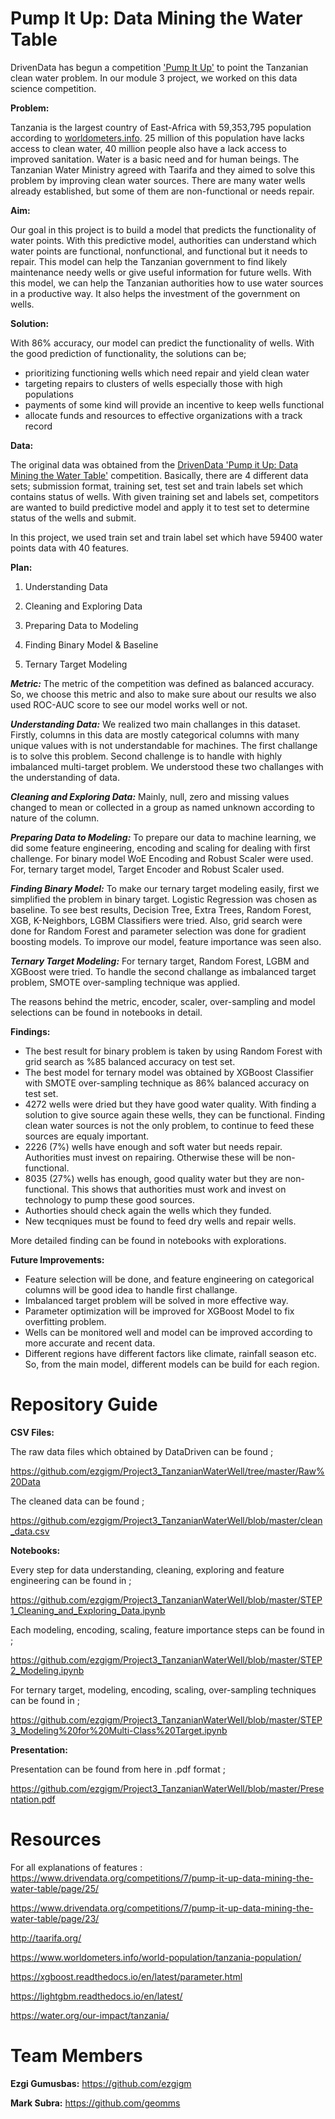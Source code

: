 # Pump It Up: Data Mining the Water Table

DrivenData has begun a competition ['Pump It Up'](https://www.drivendata.org/competitions/7/pump-it-up-data-mining-the-water-table/page/23/) to point the Tanzanian clean water problem. In our module 3 project, we worked on this data science competition.

**Problem:**

Tanzania is the largest country of East-Africa with 59,353,795 population according to [worldometers.info](https://www.worldometers.info/world-population/tanzania-population/). 25 million of this population have lacks access to clean water, 40 million people also have a lack access to improved sanitation. Water is a basic need and for human beings. The Tanzanian Water Ministry agreed with Taarifa and they aimed to solve this problem by improving clean water sources. There are many water wells already established, but some of them are non-functional or needs repair.

**Aim:**

Our goal in this project is to build a model that predicts the functionality of water points. With this predictive model, authorities can understand which water points are functional, nonfunctional, and functional but it needs to repair. This model can help the Tanzanian government to find likely maintenance needy wells or give useful information for future wells. With this model, we can help the Tanzanian authorities how to use water sources in a productive way. It also helps the investment of the government on wells.

**Solution:**

With 86% accuracy, our model can predict the functionality of wells. With the good prediction of functionality, the solutions can be; 

 - prioritizing functioning wells which need repair and yield clean water
 - targeting repairs to clusters of wells especially those with high populations
 - payments of some kind will provide an incentive to keep wells functional
 - allocate funds and resources to effective organizations with a track record

**Data:** 

The original data was obtained from the [DrivenData 'Pump it Up: Data Mining the Water Table'](https://www.drivendata.org/competitions/7/pump-it-up-data-mining-the-water-table/page/23/) competition. Basically, there are 4 different data sets; submission format, training set, test set and train labels set which contains status of wells. With given training set and labels set, competitors are wanted to build predictive model and apply it to test set to determine status of the wells and submit.

In this project, we used train set and train label set which have 59400 water points data with 40 features. 

**Plan:**

 1. Understanding Data
 
 2. Cleaning and Exploring Data
 
 3. Preparing Data to Modeling
 
 4. Finding Binary Model & Baseline 
 
 5. Ternary Target Modeling
 
***Metric:*** The metric of the competition was defined as balanced accuracy. So, we choose this metric and also to make sure about our results we also used ROC-AUC score to see our model works well or not.

***Understanding Data:*** We realized two main challanges in this dataset. Firstly, columns in this data are mostly categorical columns with many unique values with is not understandable for machines. The first challange is to solve this problem. Second challenge is to handle with highly imbalanced multi-target problem. We understood these two challanges with the understanding of data.

 ***Cleaning and Exploring Data:*** Mainly, null, zero and missing values changed to mean or collected in a group as named unknown according to nature of the column.
 
 ***Preparing Data to Modeling:*** To prepare our data to machine learning, we did some feature engineering, encoding and scaling for dealing with first challenge. For binary model WoE Encoding and Robust Scaler were used. For, ternary target model, Target Encoder and Robust Scaler used. 
 
 ***Finding Binary Model:*** To make our ternary target modeling easily, first we simplified the problem in binary target. Logistic Regression was chosen as baseline. To see best results, Decision Tree, Extra Trees, Random Forest, XGB, K-Neighbors, LGBM Classifiers were tried. Also, grid search were done for Random Forest and parameter selection was done for gradient boosting models. To improve our model, feature importance was seen also.
 
 ***Ternary Target Modeling:*** For ternary target, Random Forest, LGBM and XGBoost were tried. To handle the second challange as imbalanced target problem, SMOTE over-sampling technique was applied.
 
 The reasons behind the metric, encoder, scaler, over-sampling and model selections can be found in notebooks in detail. 
 
 **Findings:**
 - The best result for binary problem is taken by using Random Forest with grid search as %85 balanced accuracy on test set. 
 - The best model for ternary model was obtained by XGBoost Classifier with SMOTE over-sampling technique as 86% balanced accuracy on test set.
 - 4272 wells were dried but they have good water quality. With finding a solution to give source again these wells, they can be functional. Finding clean water sources is not the only problem, to continue to feed these sources are equaly important.
 - 2226 (7%) wells have enough and soft water but needs repair. Authorities must invest on repairing. Otherwise these will be non-functional.
 - 8035 (27%) wells has enough, good quality water but they are non-functional. This shows that authorities must work and invest on technology to pump these good sources.
 - Authorties should check again the wells which they funded.
 - New tecqniques must be found to feed dry wells and repair wells.
 
 More detailed finding can be found in notebooks with explorations. 
 
 **Future Improvements:**
 
 - Feature selection will be done, and feature engineering on categorical columns will be good idea to handle first challange. 
 - Imbalanced target problem will be solved in more effective way.
 - Parameter optimization will be improved for XGBoost Model to fix overfitting problem.
 - Wells can be monitored well and model can be improved according to more accurate and recent data.
 - Different regions have different factors like climate, rainfall season etc. So, from the main model, different models can be build for each region.
 
 # Repository Guide
 
 **CSV Files:**
 
 The raw data files which obtained by DataDriven can be found ;
 
 https://github.com/ezgigm/Project3_TanzanianWaterWell/tree/master/Raw%20Data
 
 The cleaned data can be found ;
 
 https://github.com/ezgigm/Project3_TanzanianWaterWell/blob/master/clean_data.csv
 
 **Notebooks:**
 
 Every step for data understanding, cleaning, exploring and feature engineering can be found in ;
 
 https://github.com/ezgigm/Project3_TanzanianWaterWell/blob/master/STEP1_Cleaning_and_Exploring_Data.ipynb
 
 Each modeling, encoding, scaling, feature importance steps can be found in ;
 
 https://github.com/ezgigm/Project3_TanzanianWaterWell/blob/master/STEP2_Modeling.ipynb
 
 For ternary target, modeling, encoding, scaling, over-sampling techniques can be found in ;
 
 https://github.com/ezgigm/Project3_TanzanianWaterWell/blob/master/STEP3_Modeling%20for%20Multi-Class%20Target.ipynb
 
 **Presentation:**
 
 Presentation can be found from here in .pdf format ;
 
 https://github.com/ezgigm/Project3_TanzanianWaterWell/blob/master/Presentation.pdf
  
# Resources 
 
 For all explanations of features : https://www.drivendata.org/competitions/7/pump-it-up-data-mining-the-water-table/page/25/
 
 https://www.drivendata.org/competitions/7/pump-it-up-data-mining-the-water-table/page/23/
 
 http://taarifa.org/
 
 https://www.worldometers.info/world-population/tanzania-population/
 
 https://xgboost.readthedocs.io/en/latest/parameter.html
 
 https://lightgbm.readthedocs.io/en/latest/
 
 https://water.org/our-impact/tanzania/
 
 
# Team Members
 
**Ezgi Gumusbas:** https://github.com/ezgigm

**Mark Subra:** https://github.com/geomms

 
 
 

